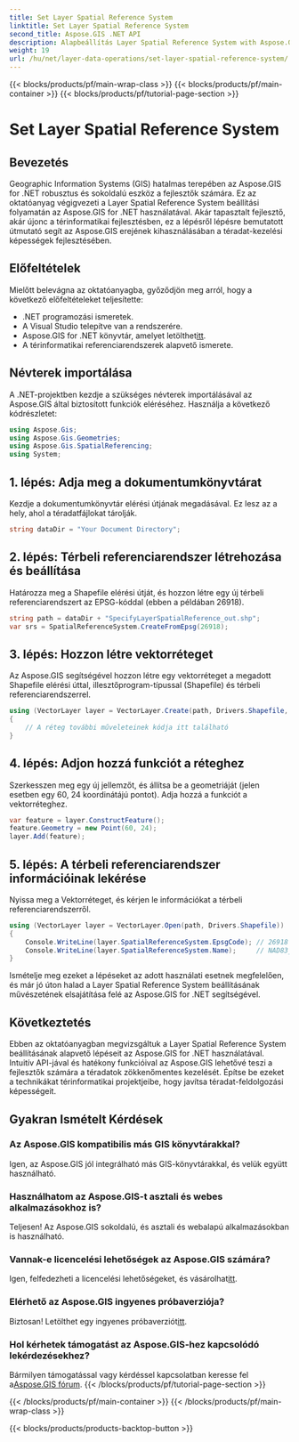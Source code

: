 ```yaml
---
title: Set Layer Spatial Reference System
linktitle: Set Layer Spatial Reference System
second_title: Aspose.GIS .NET API
description: Alapbeállítás Layer Spatial Reference System with Aspose.GIS for .NET. Emelje fel GIS-projektjeit ezzel a lépésről lépésre mutató oktatóanyaggal.
weight: 19
url: /hu/net/layer-data-operations/set-layer-spatial-reference-system/
---
```


{{< blocks/products/pf/main-wrap-class >}}
{{< blocks/products/pf/main-container >}}
{{< blocks/products/pf/tutorial-page-section >}}

# Set Layer Spatial Reference System

## Bevezetés
Geographic Information Systems (GIS) hatalmas terepében az Aspose.GIS for .NET robusztus és sokoldalú eszköz a fejlesztők számára. Ez az oktatóanyag végigvezeti a Layer Spatial Reference System beállítási folyamatán az Aspose.GIS for .NET használatával. Akár tapasztalt fejlesztő, akár újonc a térinformatikai fejlesztésben, ez a lépésről lépésre bemutatott útmutató segít az Aspose.GIS erejének kihasználásában a téradat-kezelési képességek fejlesztésében.
## Előfeltételek
Mielőtt belevágna az oktatóanyagba, győződjön meg arról, hogy a következő előfeltételeket teljesítette:
- .NET programozási ismeretek.
- A Visual Studio telepítve van a rendszerére.
-  Aspose.GIS for .NET könyvtár, amelyet letölthet[itt](https://releases.aspose.com/gis/net/).
- A térinformatikai referenciarendszerek alapvető ismerete.
## Névterek importálása
A .NET-projektben kezdje a szükséges névterek importálásával az Aspose.GIS által biztosított funkciók eléréséhez. Használja a következő kódrészletet:
```csharp
using Aspose.Gis;
using Aspose.Gis.Geometries;
using Aspose.Gis.SpatialReferencing;
using System;
```
## 1. lépés: Adja meg a dokumentumkönyvtárat
Kezdje a dokumentumkönyvtár elérési útjának megadásával. Ez lesz az a hely, ahol a téradatfájlokat tárolják.
```csharp
string dataDir = "Your Document Directory";
```
## 2. lépés: Térbeli referenciarendszer létrehozása és beállítása
Határozza meg a Shapefile elérési útját, és hozzon létre egy új térbeli referenciarendszert az EPSG-kóddal (ebben a példában 26918).
```csharp
string path = dataDir + "SpecifyLayerSpatialReference_out.shp";
var srs = SpatialReferenceSystem.CreateFromEpsg(26918);
```
## 3. lépés: Hozzon létre vektorréteget
Az Aspose.GIS segítségével hozzon létre egy vektorréteget a megadott Shapefile elérési úttal, illesztőprogram-típussal (Shapefile) és térbeli referenciarendszerrel.
```csharp
using (VectorLayer layer = VectorLayer.Create(path, Drivers.Shapefile, srs))
{
    // A réteg további műveleteinek kódja itt található
}
```
## 4. lépés: Adjon hozzá funkciót a réteghez
Szerkesszen meg egy új jellemzőt, és állítsa be a geometriáját (jelen esetben egy 60, 24 koordinátájú pontot). Adja hozzá a funkciót a vektorréteghez.
```csharp
var feature = layer.ConstructFeature();
feature.Geometry = new Point(60, 24);
layer.Add(feature);
```
## 5. lépés: A térbeli referenciarendszer információinak lekérése
Nyissa meg a Vektorréteget, és kérjen le információkat a térbeli referenciarendszerről.
```csharp
using (VectorLayer layer = VectorLayer.Open(path, Drivers.Shapefile))
{
    Console.WriteLine(layer.SpatialReferenceSystem.EpsgCode); // 26918
    Console.WriteLine(layer.SpatialReferenceSystem.Name);     // NAD83_UTM_zone_18N
}
```
Ismételje meg ezeket a lépéseket az adott használati esetnek megfelelően, és már jó úton halad a Layer Spatial Reference System beállításának művészetének elsajátítása felé az Aspose.GIS for .NET segítségével.
## Következtetés
Ebben az oktatóanyagban megvizsgáltuk a Layer Spatial Reference System beállításának alapvető lépéseit az Aspose.GIS for .NET használatával. Intuitív API-jával és hatékony funkcióival az Aspose.GIS lehetővé teszi a fejlesztők számára a téradatok zökkenőmentes kezelését. Építse be ezeket a technikákat térinformatikai projektjeibe, hogy javítsa téradat-feldolgozási képességeit.
## Gyakran Ismételt Kérdések
### Az Aspose.GIS kompatibilis más GIS könyvtárakkal?
Igen, az Aspose.GIS jól integrálható más GIS-könyvtárakkal, és velük együtt használható.
### Használhatom az Aspose.GIS-t asztali és webes alkalmazásokhoz is?
Teljesen! Az Aspose.GIS sokoldalú, és asztali és webalapú alkalmazásokban is használható.
### Vannak-e licencelési lehetőségek az Aspose.GIS számára?
 Igen, felfedezheti a licencelési lehetőségeket, és vásárolhat[itt](https://purchase.aspose.com/buy).
### Elérhető az Aspose.GIS ingyenes próbaverziója?
 Biztosan! Letölthet egy ingyenes próbaverziót[itt](https://releases.aspose.com/).
### Hol kérhetek támogatást az Aspose.GIS-hez kapcsolódó lekérdezésekhez?
 Bármilyen támogatással vagy kérdéssel kapcsolatban keresse fel a[Aspose.GIS fórum](https://forum.aspose.com/c/gis/33).
{{< /blocks/products/pf/tutorial-page-section >}}

{{< /blocks/products/pf/main-container >}}
{{< /blocks/products/pf/main-wrap-class >}}

{{< blocks/products/products-backtop-button >}}
